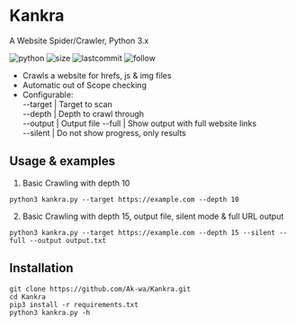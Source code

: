 # Kankra
A Website Spider/Crawler, Python 3.x

![python](https://img.shields.io/pypi/pyversions/Django.svg)
![size](https://img.shields.io/github/size/ak-wa/Kankra/kankra.py.svg)
![lastcommit](https://img.shields.io/github/last-commit/ak-wa/Kankra.svg)
![follow](https://img.shields.io/github/followers/ak-wa.svg?label=Follow&style=social)


* Crawls a website for hrefs, js & img files
* Automatic out of Scope checking
* Configurable:   
--target      | Target to scan   
--depth <int> | Depth to crawl through   
--output      | Output file
--full        | Show output with full website links      
--silent      | Do not show progress, only results

## Usage & examples

1. Basic Crawling with depth 10

`
python3 kankra.py --target https://example.com --depth 10
`

2. Basic Crawling with depth 15, output file, silent mode & full URL output

`
python3 kankra.py --target https://example.com --depth 15 --silent --full --output output.txt
`  

## Installation  

```
git clone https://github.com/Ak-wa/Kankra.git
cd Kankra
pip3 install -r requirements.txt
python3 kankra.py -h
```

